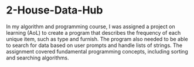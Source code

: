 # 2-House-Data-Hub

In my algorithm and programming course, I was assigned a project on learning (AoL) to create a program that describes the frequency of each unique item, such as type and furnish. The program also needed to be able to search for data based on user prompts and handle lists of strings. The assignment covered fundamental programming concepts, including sorting and searching algorithms.
